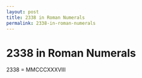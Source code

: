 ```yaml
---
layout: post
title: 2338 in Roman Numerals
permalink: 2338-in-roman-numerals
---
```


# 2338 in Roman Numerals

2338 = MMCCCXXXVIII
